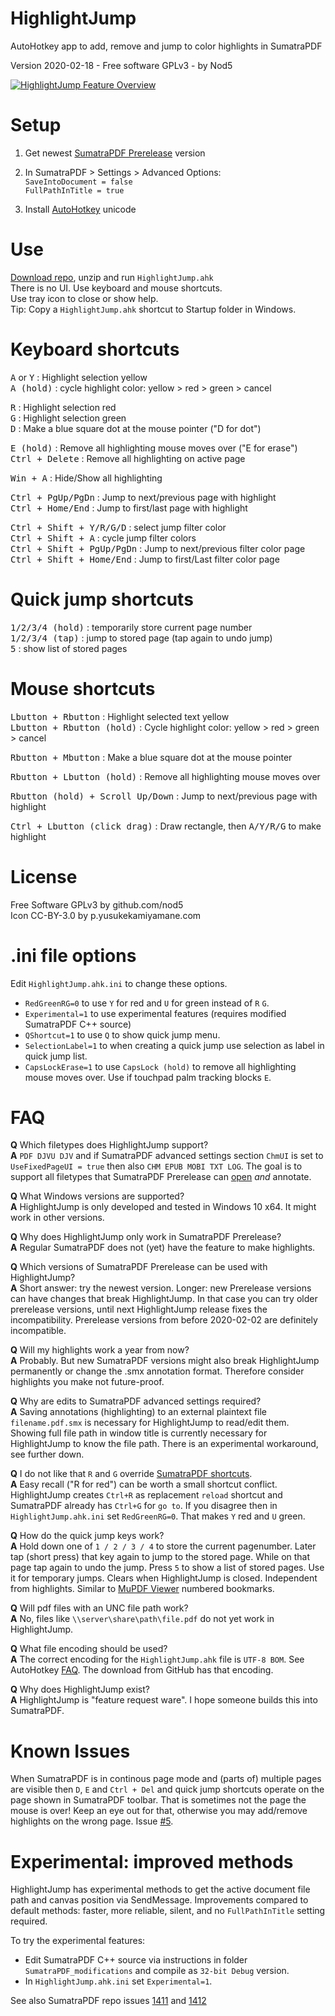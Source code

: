 # HighlightJump

AutoHotkey app to add, remove and jump to color highlights in SumatraPDF  

Version 2020-02-18  -  Free software GPLv3  -  by Nod5  
  
[![HighlightJump Feature Overview](https://github.com/nod5/HighlightJump/blob/master/images/HighlightJump_youtube_screenshot.png?raw=true)](https://www.youtube.com/watch?v=AcVI616W5D8)

# Setup  
1. Get newest [SumatraPDF Prerelease](https://www.sumatrapdfreader.org/prerelease.html) version  

2. In SumatraPDF > Settings > Advanced Options:  
   `SaveIntoDocument = false`  
    `FullPathInTitle = true`  

3. Install [AutoHotkey](https://www.autohotkey.com/) unicode

# Use
[Download repo](https://github.com/nod5/HighlightJump/archive/master.zip), unzip and run `HighlightJump.ahk`  
There is no UI. Use keyboard and mouse shortcuts.  
Use tray icon to close or show help.  
Tip: Copy a `HighlightJump.ahk` shortcut to Startup folder in Windows.  

# Keyboard shortcuts
<kbd>A</kbd> or <kbd>Y</kbd> : Highlight selection yellow  
<kbd>A (hold)</kbd> : cycle highlight color: yellow > red > green > cancel  

<kbd>R</kbd> : Highlight selection red  
<kbd>G</kbd> : Highlight selection green  
<kbd>D</kbd> : Make a blue square dot at the mouse pointer ("D for dot")  

<kbd>E (hold)</kbd> : Remove all highlighting mouse moves over ("E for erase")  
<kbd>Ctrl + Delete</kbd> : Remove all highlighting on active page  

<kbd>Win + A</kbd> : Hide/Show all highlighting  

<kbd>Ctrl + PgUp/PgDn</kbd> : Jump to next/previous page with highlight  
<kbd>Ctrl + Home/End</kbd> : Jump to first/last page with highlight  

<kbd>Ctrl + Shift + Y/R/G/D</kbd> : select jump filter color  
<kbd>Ctrl + Shift + A</kbd> : cycle jump filter colors  
<kbd>Ctrl + Shift + PgUp/PgDn</kbd> : Jump to next/previous filter color page  
<kbd>Ctrl + Shift + Home/End</kbd> : Jump to first/Last filter color page  

# Quick jump shortcuts
<kbd>1/2/3/4 (hold)</kbd> : temporarily store current page number  
<kbd>1/2/3/4 (tap)</kbd> : jump to stored page (tap again to undo jump)  
<kbd>5</kbd> : show list of stored pages  

# Mouse shortcuts
<kbd>Lbutton + Rbutton</kbd> : Highlight selected text yellow  
<kbd>Lbutton + Rbutton (hold)</kbd> : Cycle highlight color: yellow > red > green > cancel  

<kbd>Rbutton + Mbutton</kbd> : Make a blue square dot at the mouse pointer  

<kbd>Rbutton + Lbutton (hold)</kbd> : Remove all highlighting mouse moves over  

<kbd>Rbutton (hold) + Scroll Up/Down</kbd> : Jump to next/previous page with highlight  

<kbd>Ctrl + Lbutton (click drag)</kbd> : Draw rectangle, then <kbd>A/Y/R/G</kbd> to make highlight

# License  
Free Software GPLv3 by github.com/nod5  
Icon CC-BY-3.0 by p.yusukekamiyamane.com  

# .ini file options

Edit `HighlightJump.ahk.ini` to change these options.  
- `RedGreenRG=0` to use `Y` for red and `U` for green instead of `R` `G`.  
- `Experimental=1` to use experimental features (requires modified SumatraPDF C++ source)  
- `QShortcut=1` to use `Q` to show quick jump menu.  
- `SelectionLabel=1` to when creating a quick jump use selection as label in quick jump list.  
- `CapsLockErase=1` to use `CapsLock (hold)` to remove all highlighting mouse moves over. Use if touchpad palm tracking blocks `E`.  

# FAQ

**Q** Which filetypes does HighlightJump support?  
**A**  `PDF DJVU DJV` and if SumatraPDF advanced settings section `ChmUI` is set to `UseFixedPageUI = true` then also `CHM EPUB MOBI TXT LOG`. The goal is to support all filetypes that SumatraPDF Prerelease can [open](https://www.sumatrapdfreader.org/docs/Supported-document-formats.html) *and* annotate.  

**Q** What Windows versions are supported?  
**A** HighlightJump is only developed and tested in Windows 10 x64. It might work in other versions.  

**Q** Why does HighlightJump only work in SumatraPDF Prerelease?  
**A** Regular SumatraPDF does not (yet) have the feature to make highlights.  

**Q** Which versions of SumatraPDF Prerelease can be used with HighlightJump?  
**A** Short answer: try the newest version. Longer: new Prerelease versions can have changes that break HighlightJump. In that case you can try older prerelease versions, until next HighlightJump release fixes the incompatibility. Prerelease versions from before 2020-02-02 are definitely incompatible. 

**Q** Will my highlights work a year from now?  
**A** Probably. But new SumatraPDF versions might also break HighlightJump permanently or change the .smx annotation format. Therefore consider highlights you make not future-proof.  

**Q** Why are edits to SumatraPDF advanced settings required?  
**A** Saving annotations (highlighting) to an external plaintext file `filename.pdf.smx` is necessary for HighlightJump to read/edit them. Showing full file path in window title is currently necessary for HighlightJump to know the file path. There is an experimental workaround, see further down.  

**Q** I do not like that `R` and `G` override [SumatraPDF shortcuts](https://www.sumatrapdfreader.org/manual.html).  
**A** Easy recall ("R for red") can be worth a small shortcut conflict. HighlightJump creates `Ctrl+R` as replacement `reload` shortcut and SumatraPDF already has `Ctrl+G` for `go to`. If you disagree then in `HighlightJump.ahk.ini` set `RedGreenRG=0`. That makes `Y` red and `U` green.  

**Q** How do the quick jump keys work?  
**A** Hold down one of `1 / 2 / 3 / 4` to store the current pagenumber. Later tap (short press) that key again to jump to the stored page. While on that page tap again to undo the jump. Press `5` to show a list of stored pages. Use it for temporary jumps. Clears when HighlightJump is closed. Independent from highlights. Similar to [MuPDF Viewer](https://mupdf.com/docs/manual-mupdf-gl.html) numbered bookmarks.  

**Q** Will pdf files with an UNC file path work?  
**A** No, files like `\\server\share\path\file.pdf` do not yet work in HighlightJump.

**Q** What file encoding should be used?  
**A** The correct encoding for the `HighlightJump.ahk` file is `UTF-8 BOM`. See AutoHotkey [FAQ](https://www.autohotkey.com/docs/FAQ.htm#nonascii). The download from GitHub has that encoding.  

**Q** Why does HighlightJump exist?  
**A** HighlightJump is "feature request ware". I hope someone builds this into SumatraPDF.  

# Known Issues
When SumatraPDF is in continous page mode and (parts of) multiple pages are visible then  `D`, `E` and `Ctrl + Del` and quick jump shortcuts operate on the page shown in SumatraPDF toolbar. That is sometimes not the page the mouse is over! Keep an eye out for that, otherwise you may add/remove highlights on the wrong page. Issue [#5](https://github.com/nod5/HighlightJump/issues/5).  

# Experimental: improved methods
HighlightJump has experimental methods to get the active document file path and canvas position via SendMessage. Improvements compared to default methods: faster, more reliable, silent, and no `FullPathInTitle` setting required.  

To try the experimental features:  
- Edit SumatraPDF C++ source via instructions in folder `SumatraPDF_modifications` and compile as `32-bit Debug` version.  
- In `HighlightJump.ahk.ini` set `Experimental=1`.  

See also SumatraPDF repo issues [1411](https://github.com/sumatrapdfreader/sumatrapdf/issues/1411) and  [1412](https://github.com/sumatrapdfreader/sumatrapdf/issues/1412)  
